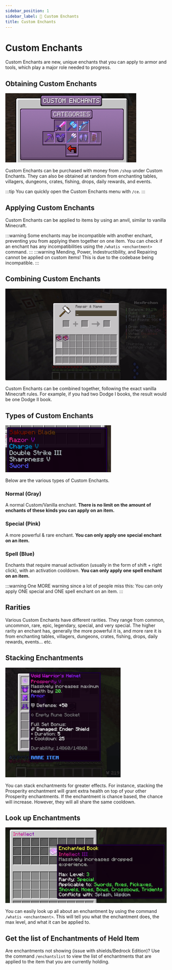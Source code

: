 ```yaml
---
sidebar_position: 1
sidebar_label: 📔 Custom Enchants
title: Custom Enchants
---
```


# Custom Enchants

Custom Enchants are new, unique enchants that you can apply to armor and tools, which play a major role needed to progress.

## Obtaining Custom Enchants

![Custom Enchants](./img/ce/ce-categories.png)

Custom Enchants can be purchased with money from `/shop` under Custom Enchants. They can also be obtained at random from enchanting tables, villagers, dungeons, crates, fishing, drops, daily rewards, and events.

:::tip
You can quickly open the Custom Enchants menu with `/ce`.
:::

## Applying Custom Enchants

Custom Enchants can be applied to items by using an anvil, similar to vanilla Minecraft.

:::warning
Some enchants may be incompatible with another enchant, preventing you from applying them together on one item. You can check if an enchant has any incompatibilities using the `/whatis <enchantment>` command.
:::
:::warning
Mending, Power, Indestructibility, and Repairing cannot be applied on custom items! This is due to the codebase being incompatible.
:::

## Combining Custom Enchants

![Combining Enchants](./img/ce/ce-combine.gif)

Custom Enchants can be combined together, following the exact vanilla Minecraft rules. For example, if you had two Dodge I books, the result would be one Dodge II book.

## Types of Custom Enchants

![Enchant Types](./img/ce/ce-types.png)

Below are the various types of Custom Enchants.

### Normal (Gray)
A normal Custom/Vanilla enchant. **There is no limit on the amount of enchants of these kinds you can apply on an item.** <br />
### Special (Pink)
A more powerful & rare enchant. **You can only apply one special enchant on an item.**<br />
### Spell (Blue)
Enchants that require manual activation (usually in the form of shift + right click), with an activation cooldown. **You can only apply one spell enchant on an item.**<br />

:::warning
One MORE warning since a lot of people miss this: You can only apply ONE special and ONE spell enchant on an item.
:::

## Rarities

Various Custom Enchants have different rarities. They range from common, uncommon, rare, epic, legendary, special, and very special. The higher rarity an enchant has, generally the more powerful it is, and more rare it is from enchanting tables, villagers, dungeons, crates, fishing, drops, daily rewards, events... etc.

## Stacking Enchantments
![Stacking Enchantments](./img/ce/ce-stacking.gif)

You can stack enchantments for greater effects. For instance, stacking the Prosperity enchantment will grant extra health on top of your other Prosperity enchantments. If the enchantment is chance based, the chance will increase. However, they will all share the same cooldown.

## Look up Enchantments
![Lookup Enchantments](./img/ce/ce-whatis.png)

You can easily look up all about an enchantment by using the command `/whatis <enchantment>`. This will tell you what the enchantment does, the max level, and what it can be applied to.

## Get the list of Enchantments of Held Item

Are enchantments not showing (issue with shields/Bedrock Edition)? Use the command `/enchantslist` to view the list of enchantments that are applied to the item that you are currently holding.
